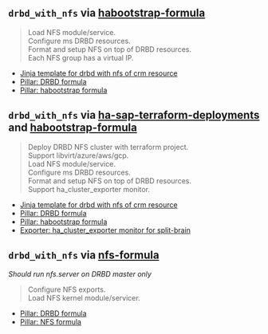 ``drbd_with_nfs`` via [habootstrap-formula](https://github.com/SUSE/habootstrap-formula.git)
-------------------
> Load NFS module/service.\
> Configure ms DRBD resources.\
> Format and setup NFS on top of DRBD resources.\
> Each NFS group has a virtual IP.


* [Jinja template for drbd with nfs of crm resource](./with_pacemaker/drbd_with_nfs_crm.j2)
* [Pillar: DRBD formula](./pillar.example.drbd)
* [Pillar: habootstrap formula](./with_pacemaker/pillar.example.cluster)


``drbd_with_nfs`` via [ha-sap-terraform-deployments](https://github.com/SUSE/ha-sap-terraform-deployments.git) and [habootstrap-formula](https://github.com/SUSE/habootstrap-formula.git)
-------------------
> Deploy DRBD NFS cluster with terraform project.\
> Support libvirt/azure/aws/gcp.\
> Load NFS module/service.\
> Configure ms DRBD resources.\
> Format and setup NFS on top of DRBD resources.\
> Support ha_cluster_exporter monitor.


* [Jinja template for drbd with nfs of crm resource](./with_ha-sap-terraform-deployments/drbd_with_nfs_cloud.j2)
* [Pillar: DRBD formula](./with_ha-sap-terraform-deployments/pillar.example.drbd_cloud)
* [Pillar: habootstrap formula](./with_ha-sap-terraform-deployments/pillar.example.cluster_cloud)
* [Exporter: ha_cluster_exporter monitor for split-brain](./with_ha-sap-terraform-deployments/notify-split-brain-haclusterexporter-suse-metric.sh)


``drbd_with_nfs`` via [nfs-formula](https://github.com/saltstack-formulas/nfs-formula)
-------------------
*Should run nfs.server on DRBD master only*

> Configure NFS exports.\
> Load NFS kernel module/servicer.


* [Pillar: DRBD formula](./pillar.example.drbd)
* [Pillar: NFS formula](./without_pacemakerout/pillar.example.nfs)
